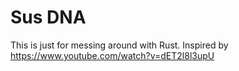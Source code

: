 # Sus DNA

This is just for messing around with Rust. Inspired by https://www.youtube.com/watch?v=dET2l8l3upU
